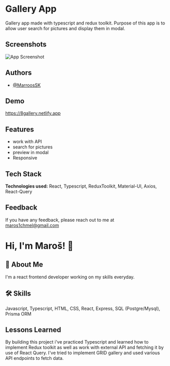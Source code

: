 
# Gallery App

Gallery app made with typescript and redux toolkit. Purpose of this app is to allow user search for pictures and display them in modal.


## Screenshots

![App Screenshot](https://i.postimg.cc/j2ZvdTPn/first15-Pic.jpg)


## Authors

- [@MarroosSK](https://github.com/MarroosSK)


## Demo

https://8gallery.netlify.app


## Features

- work with API
- search for pictures
- preview in modal
- Responsive



## Tech Stack

**Technologies used:** React, Typescript, ReduxToolkit, Material-UI, Axios, React-Query



## Feedback

If you have any feedback, please reach out to me at maros1chmel@gmail.com


# Hi, I'm Maroš! 👋


## 🚀 About Me
I'm a react frontend developer working on my skills everyday.


## 🛠 Skills
Javascript, Typescript, HTML, CSS, React, Express, SQL (Postgre/Mysql), Prisma ORM


## Lessons Learned

By building this project i've practiced Typescript and learned how to implement Redux toolkit as well as work with external API and fetching it by use of React Query.
 I've tried to implement GRID gallery and used various API endpoints to fetch data.

